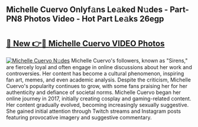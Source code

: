 ## Michelle Cuervo Onlyf𝚊ns Le𝚊ked N𝚞des - Part-PN8 Photos Video - Hot Part Le𝚊ks 26egp

# <h2><a href="http://ac28200.deff.icu/?id=Michelle+Cuervo">🔗 New 👉🔴 Michelle Cuervo VIDEO Photos</a></h2>

[![Michelle Cuervo N𝚞des](https://i.imgur.com/rIISA9y.gif)](http://ac28200.deff.icu/?id=Michelle+Cuervo)
Michelle Cuervo's followers, known as "Sirens," are fiercely loyal and often engage in online discussions about her work and controversies. Her content has become a cultural phenomenon, inspiring fan art, memes, and even academic analysis. Despite the criticism, Michelle Cuervo's popularity continues to grow, with some fans praising her for her authenticity and defiance of societal norms. Michelle Cuervo began her online journey in 2017, initially creating cosplay and gaming-related content. Her content gradually evolved, becoming increasingly sexually suggestive. She gained initial attention through Twitch streams and Instagram posts featuring provocative imagery and suggestive commentary.
